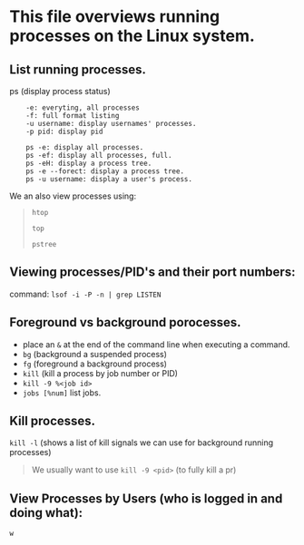 # This file overviews running processes on the Linux system.

## List running processes.

ps (display process status)
```
    -e: everyting, all processes
    -f: full format listing
    -u username: display usernames' processes.
    -p pid: display pid

    ps -e: display all processes. 
    ps -ef: display all processes, full.
    ps -eH: display a process tree.
    ps -e --forect: display a process tree. 
    ps -u username: display a user's process.
```

We an also view processes using:   
> ```htop```
> 
> ```top```
> 
> ```pstree```

## Viewing processes/PID's and their port numbers: 
command: ```lsof -i -P -n | grep LISTEN```

## Foreground vs background porocesses.
    
- place an ```&``` at the end of the command line when executing a command.
- ```bg``` (background a suspended process)
- ```fg``` (foreground a background process)
- ```kill``` (kill a process by job number or PID)
- ```kill -9 %<job id>```
- ```jobs [%num]``` list jobs.

## Kill processes.
    
```kill -l``` (shows a list of kill signals we can use for background running processes)
> We usually want to use ```kill -9 <pid>``` (to fully kill a pr)

## View Processes by Users (who is logged in and doing what): 
```w```

